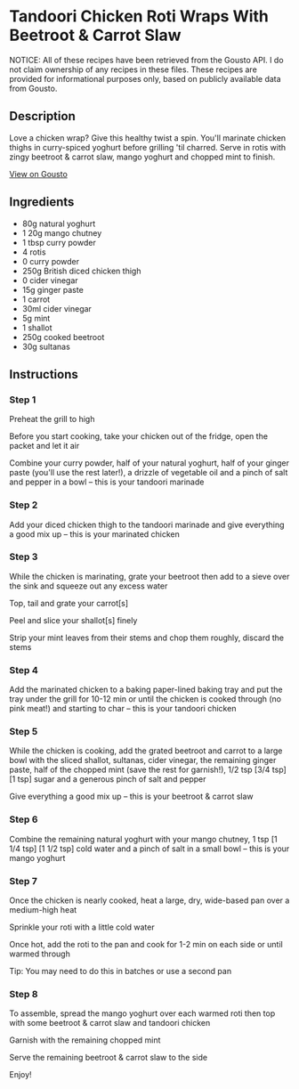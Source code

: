 # Tandoori Chicken Roti Wraps With Beetroot & Carrot Slaw

NOTICE: All of these recipes have been retrieved from the Gousto API. I do not claim ownership of any recipes in these files. These recipes are provided for informational purposes only, based on publicly available data from Gousto.

## Description

Love a chicken wrap? Give this healthy twist a spin. You'll marinate chicken thighs in curry-spiced yoghurt before grilling 'til charred. Serve in rotis with zingy beetroot & carrot slaw, mango yoghurt and chopped mint to finish.

[View on Gousto](https://www.gousto.co.uk/recipes/cookbook/tandoori-chicken-roti-wraps-with-beetroot-carrot-slaw)

## Ingredients

- 80g natural yoghurt
- 1 20g mango chutney
- 1 tbsp curry powder
- 4 rotis
- 0 curry powder
- 250g British diced chicken thigh
- 0 cider vinegar
- 15g ginger paste
- 1 carrot
- 30ml cider vinegar
- 5g mint
- 1 shallot
- 250g cooked beetroot
- 30g sultanas

## Instructions


### Step 1

Preheat the grill to high

Before you start cooking, take your chicken out of the fridge, open the packet and let it air

Combine your curry powder, half of your natural yoghurt, half of your ginger paste (you'll use the rest later!), a drizzle of vegetable oil and a pinch of salt and pepper in a bowl – this is your tandoori marinade


### Step 2

Add your diced chicken thigh to the tandoori marinade and give everything a good mix up – this is your marinated chicken


### Step 3

While the chicken is marinating, grate your beetroot then add to a sieve over the sink and squeeze out any excess water

Top, tail and grate your carrot[s]

Peel and slice your shallot[s] finely

Strip your mint leaves from their stems and chop them roughly, discard the stems


### Step 4

Add the marinated chicken to a baking paper-lined baking tray and put the tray under the grill for 10-12 min or until the chicken is cooked through (no pink meat!) and starting to char – this is your tandoori chicken


### Step 5

While the chicken is cooking, add the grated beetroot and carrot to a large bowl with the sliced shallot, sultanas, cider vinegar, the remaining ginger paste, half of the chopped mint (save the rest for garnish!), 1/2 tsp <span class="text-purple">[3/4 tsp]</span> <span class="text-danger">[1 tsp] </span>sugar and a generous pinch of salt and pepper

Give everything a good mix up – this is your beetroot & carrot slaw


### Step 6

Combine the remaining natural yoghurt with your mango chutney, 1 tsp <span class="text-purple">[1 1/4 tsp]</span> <span class="text-danger">[1 1/2 tsp] </span>cold water and a pinch of salt in a small bowl – this is your mango yoghurt


### Step 7

Once the chicken is nearly cooked, heat a large, dry, wide-based pan over a medium-high heat

Sprinkle your roti with a little cold water

Once hot, add the roti to the pan and cook for 1-2 min on each side or until warmed through

Tip: You may need to do this in batches or use a second pan

### Step 8

To assemble, spread the mango yoghurt over each warmed roti then top with some beetroot & carrot slaw and tandoori chicken

Garnish with the remaining chopped mint

Serve the remaining beetroot & carrot slaw to the side

Enjoy!

